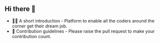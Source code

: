 ## Hi there 👋

<ul>
<li>🙋‍♀️ A short introduction - Platform to enable all the coders around the corner get their dream job.</li>
<li>🌈 Contribution guidelines - Please raise the pull request to make your contribution count.</li>
</ul>

